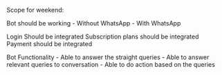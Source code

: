 Scope for weekend:

Bot should be working
    - Without WhatsApp
    - With WhatsApp

Login Should be integrated
Subscription plans should be integrated
Payment should be integrated

Bot Functionality
    - Able to answer the straight queries
    - Able to answer relevant queries to conversation
    - Able to do action based on the queries


